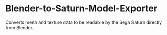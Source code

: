 # Blender-to-Saturn-Model-Exporter
Converts mesh and texture data to be readable by the Sega Saturn directly from Blender.
